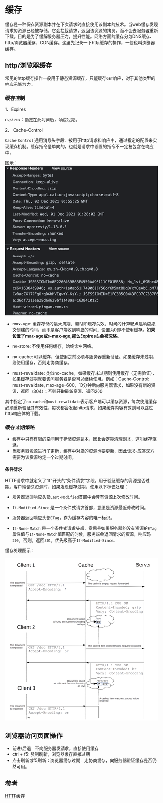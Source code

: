 # 缓存
缓存是一种保存资源副本并在下次请求时直接使用该副本的技术。当web缓存发现请求的资源已经被存储，它会拦截请求，返回该资源的拷贝，而不会去服务器重新下载。目的是为了缓解服务器压力，提升性能。网络方面的缓存分为DNS缓存、http/浏览器缓存、CDN缓存。这里先记录一下http缓存的操作，一般也叫浏览器缓存。

## http/浏览器缓存

常见的http缓存操作一般用于静态资源缓存，只能缓存`GET`响应，对于其他类型的响应无能为力。

### 缓存控制

1、Expires

`Expires`：指定在此时间后，响应过期。

2、 Cache-Control

`Cache-Control` 通用消息头字段，被用于http请求和响应中，通过指定的配置来实现缓存机制。缓存指令是单向的，也就是请求中设置的指令不一定被包含在响应中。

图示：
![Cache-Control](./request.jpg)

* max-age: 缓存存储的最大周期，超时即缓存失效。时间的计算起点是响应报文创建的时间，而不是客户端收到响应的时间。设置为0即不使用缓存。**如果设置了max-age或s-max-age,那么Expires头会被忽略。**

* no-store: 不使用任何缓存，始终命中网络。

* no-cache: 可以缓存，但使用之前必须与服务器重新验证。如果缓存未过期，则使用缓存，否则走协商缓存。

* must-revalidate: 类似no-cache，如果缓存未过期则使用缓存（无需验证），如果缓存过期就要询问服务器是否可以继续使用。例如：Cache-Control: must-revalidate, max-age=600，10分钟后向服务器请求，如果没有新的资源，返回（304）；否则获取最新资源，返回200

其中指定了`no-cache`和`must-revalidate`表示客户端可以缓存资源，每次使用缓存必须重新验证其有效性，每次都会发起http请求，如果缓存内容有效则可以跳过http响应体的下载。

### 缓存过期策略

* 缓存中只有有限的空间用于存储资源副本，因此会定期清理副本，这叫缓存驱逐。
* 当服务器资源进行了更新，缓存中对应的资源也要更新，因此请求-应答双方需要为该资源约定一个过期时间。

#### 条件请求

HTTP请求中就定义了“If”开头的“条件请求”字段，用于验证缓存的资源是否过期。客户端请求资源时，如果发现缓存过期，使用以下标识处理：

* 服务器返回响应头部`Last-Modified`首部中会带有资源上次修改时间。
  
* `If-Modified-Since` 是一个条件式请求首部，意思是资源最近修改时间。
  
* 服务器返回响应头部`ETag`，作为缓存内容的唯一标识。

* `If-None-Match` 是一个条件式请求头部，意思是如果服务器的没有资源的`ETag`属性值与`If-None-Match`值匹配的时候，服务端会返回请求的资源，响应码`200`。否则，返回`304`。优先级高于`If-Modified-Since`。

缓存处理图示：

![缓存](./cache.jpg)

## 浏览器访问页面操作

* 前进/后退：不向服务器发请求，直接使用缓存
* ctrl + f5: 强制刷新，浏览器缓存直接过期
* 点击刷新或f5刷新：浏览器缓存过期，走协商缓存，向服务器验证缓存是否仍然可用。
  
## 参考

[HTTP缓存](https://developer.mozilla.org/zh-CN/docs/Web/HTTP/Caching)

